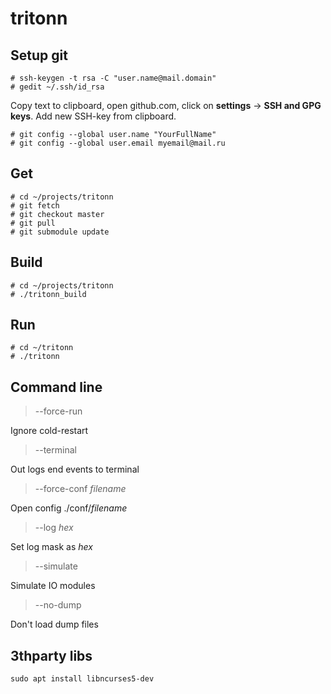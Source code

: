 # tritonn

## Setup git

    # ssh-keygen -t rsa -C "user.name@mail.domain"
    # gedit ~/.ssh/id_rsa

Copy text to clipboard, open github.com, click on **settings** -> **SSH and GPG keys**. Add new SSH-key from clipboard.

    # git config --global user.name "YourFullName"
    # git config --global user.email myemail@mail.ru

## Get ##
    # cd ~/projects/tritonn
    # git fetch
    # git checkout master
    # git pull
    # git submodule update

## Build ##
    # cd ~/projects/tritonn
    # ./tritonn_build

## Run ##
    # cd ~/tritonn
    # ./tritonn

## Command line ##
>--force-run

Ignore cold-restart

>--terminal

Out logs end events to terminal

>--force-conf *filename*

Open config ./conf/*filename*

>--log *hex*

Set log mask as *hex*

>--simulate

Simulate IO modules

>--no-dump

Don't load dump files

## 3thparty libs ##
    sudo apt install libncurses5-dev

